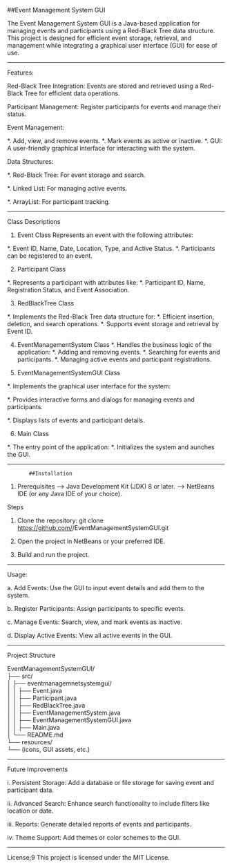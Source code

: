 ##Event Management System GUI

The Event Management System GUI is a Java-based application for managing events and participants using a Red-Black Tree data structure. This project is designed for efficient event storage, retrieval, and management while integrating a graphical user interface (GUI) for ease of use.

---------------------------------

Features:

Red-Black Tree Integration: Events are stored and retrieved using a Red-Black Tree for efficient data operations.

Participant Management: Register participants for events and manage their status.

Event Management:

*. Add, view, and remove events.
*. Mark events as active or inactive.
*. GUI: A user-friendly graphical interface for interacting with the system.

Data Structures:

*. Red-Black Tree: For event storage and search.

*. Linked List: For managing active events.

*. ArrayList: For participant tracking.

--------------------------------

Class Descriptions
1. Event Class
Represents an event with the following attributes:

*. Event ID, Name, Date, Location, Type, and Active Status.
*. Participants can be registered to an event.

2. Participant Class

*. Represents a participant with attributes like:
*. Participant ID, Name, Registration Status, and Event Association.


3. RedBlackTree Class

*. Implements the Red-Black Tree data structure for:
*. Efficient insertion, deletion, and search operations.
*. Supports event storage and retrieval by Event ID.


4. EventManagementSystem Class
*. Handles the business logic of the application:
*. Adding and removing events.
*. Searching for events and participants.
*. Managing active events and participant registrations.


5. EventManagementSystemGUI Class
   
*. Implements the graphical user interface for the system:

*. Provides interactive forms and dialogs for managing events and participants.

*. Displays lists of events and participant details.


6. Main Class

*. The entry point of the application:
*. Initializes the system and aunches the GUI.

---------------------------------

           ##Installation
1. Prerequisites
--> Java Development Kit (JDK) 8 or later.
--> NetBeans IDE (or any Java IDE of your choice).

Steps

1. Clone the repository:
git clone https://github.com/<your-username>/EventManagementSystemGUI.git

2. Open the project in NetBeans or your preferred IDE.

3. Build and run the project.

---------------------------------

Usage:

a. Add Events: Use the GUI to input event details and add them to the system.

b. Register Participants: Assign participants to specific events.

c. Manage Events: Search, view, and mark events as inactive.

d. Display Active Events: View all active events in the GUI.

----------------------------------

Project Structure

EventManagementSystemGUI/  
├── src/  
│   ├── eventmanagemnetsystemgui/  
│   │   ├── Event.java  
│   │   ├── Participant.java  
│   │   ├── RedBlackTree.java  
│   │   ├── EventManagementSystem.java  
│   │   ├── EventManagementSystemGUI.java  
│   │   ├── Main.java  
│   └── README.md  
└── resources/  
    └── (icons, GUI assets, etc.)

---

Future Improvements

i. Persistent Storage: Add a database or file storage for saving event and participant data.

ii. Advanced Search: Enhance search functionality to include filters like location or date.

iii. Reports: Generate detailed reports of events and participants.

iv. Theme Support: Add themes or color schemes to the GUI.

-------------------------------

License;9
This project is licensed under the MIT License.
